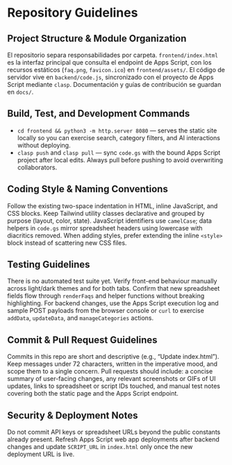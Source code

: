 # Repository Guidelines

## Project Structure & Module Organization
El repositorio separa responsabilidades por carpeta. `frontend/index.html` es la interfaz principal que consulta el endpoint de Apps Script, con los recursos estáticos (`faq.png`, `favicon.ico`) en `frontend/assets/`. El código de servidor vive en `backend/code.js`, sincronizado con el proyecto de Apps Script mediante `clasp`. Documentación y guías de contribución se guardan en `docs/`.

## Build, Test, and Development Commands
- `cd frontend && python3 -m http.server 8080` — serves the static site locally so you can exercise search, category filters, and AI interactions without deploying.
- `clasp push` and `clasp pull` — sync `code.gs` with the bound Apps Script project after local edits. Always pull before pushing to avoid overwriting collaborators.

## Coding Style & Naming Conventions
Follow the existing two-space indentation in HTML, inline JavaScript, and CSS blocks. Keep Tailwind utility classes declarative and grouped by purpose (layout, color, state). JavaScript identifiers use `camelCase`; data helpers in `code.gs` mirror spreadsheet headers using lowercase with diacritics removed. When adding styles, prefer extending the inline `<style>` block instead of scattering new CSS files.

## Testing Guidelines
There is no automated test suite yet. Verify front-end behaviour manually across light/dark themes and for both tabs. Confirm that new spreadsheet fields flow through `renderFaqs` and helper functions without breaking highlighting. For backend changes, use the Apps Script execution log and sample POST payloads from the browser console or `curl` to exercise `addData`, `updateData`, and `manageCategories` actions.

## Commit & Pull Request Guidelines
Commits in this repo are short and descriptive (e.g., “Update index.html”). Keep messages under 72 characters, written in the imperative mood, and scope them to a single concern. Pull requests should include: a concise summary of user-facing changes, any relevant screenshots or GIFs of UI updates, links to spreadsheet or script IDs touched, and manual test notes covering both the static page and the Apps Script endpoint.

## Security & Deployment Notes
Do not commit API keys or spreadsheet URLs beyond the public constants already present. Refresh Apps Script web app deployments after backend changes and update `SCRIPT_URL` in `index.html` only once the new deployment URL is live.
